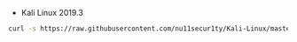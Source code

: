 - Kali Linux 2019.3
```bash
curl -s https://raw.githubusercontent.com/nu11secur1ty/Kali-Linux/master/VPN-Cisco/vpn.sh | bash
```
